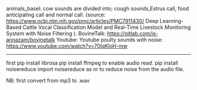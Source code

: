 animals_basel: cow sounds are divided into; cough sounds,Estrus call, food anticipating call and normal call. (source: https://www.ncbi.nlm.nih.gov/pmc/articles/PMC7911430/ Deep Learning-Based Cattle Vocal Classification Model and Real-Time Livestock Monitoring System with Noise Filtering ).
BovineTalk: https://gitlab.com/is-annazam/bovinetalk
Youtube: Youtube poulty sounds with noise: https://www.youtube.com/watch?v=70IqKloH-mw 


____________________
first pip install librosa
pip install ffmpeg to enable audio read.
pip install noisereduce
import noisereduce as nr to reduce noise from the audio file.

NB: first convert from mp3 to .wav